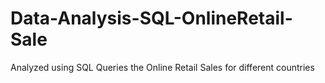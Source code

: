 # Data-Analysis-SQL-OnlineRetail-Sale
Analyzed using SQL Queries the Online Retail Sales for different countries
